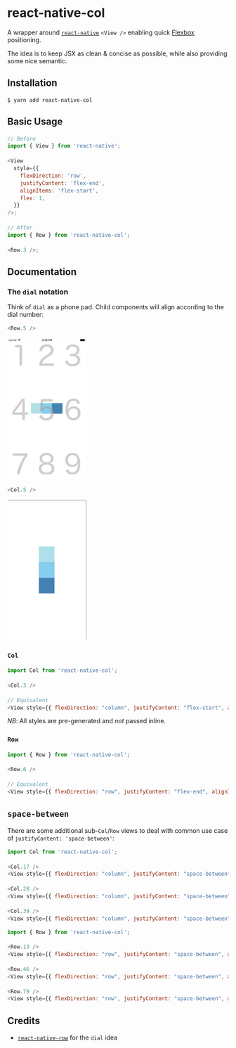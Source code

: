 # react-native-col

A wrapper around [`react-native`](https://github.com/facebook/react-native) `<View />` enabling quick [Flexbox](https://facebook.github.io/react-native/docs/flexbox) positioning.

The idea is to keep JSX as clean & concise as possible, while also providing some nice semantic.

## Installation

```
$ yarn add react-native-col
```

## Basic Usage

```js
// Before
import { View } from 'react-native';

<View
  style={{
    flexDirection: 'row',
    justifyContent: 'flex-end',
    alignItems: 'flex-start',
    flex: 1,
  }}
/>;

// After
import { Row } from 'react-native-col';

<Row.3 />;
```

## Documentation

### The `dial` notation

Think of `dial` as a phone pad. Child components will align according to the dial number:

```js
<Row.5 />
```

<img src="examples/row-5.jpg" width="180" />

```js
<Col.5 />
```

<img src="examples/col-5.jpg" width="180" />

### `Col`

```js
import Col from 'react-native-col';

<Col.3 />

// Equivalent
<View style={{ flexDirection: "column", justifyContent: "flex-start", alignItems: "flex-end", flex: 1 }} />
```

_NB_: All styles are pre-generated and _not_ passed inline.

### `Row`

```js
import { Row } from 'react-native-col';

<Row.6 />

// Equivalent
<View style={{ flexDirection: "row", justifyContent: "flex-end", alignItems: "center", flex: 1 }} />
```

## `space-between`

There are some additional sub-`Col`/`Row` views to deal with common use case of `justifyContent: 'space-between'`:

```js
import Col from 'react-native-col';

<Col.17 />
<View style={{ flexDirection: "column", justifyContent: "space-between", alignItems: "flex-start", flex: 1 }} />

<Col.28 />
<View style={{ flexDirection: "column", justifyContent: "space-between", alignItems: "center", flex: 1 }} />

<Col.39 />
<View style={{ flexDirection: "column", justifyContent: "space-between", alignItems: "flex-end", flex: 1 }} />
```

```js
import { Row } from 'react-native-col';

<Row.13 />
<View style={{ flexDirection: "row", justifyContent: "space-between", alignItems: "flex-start", flex: 1 }} />

<Row.46 />
<View style={{ flexDirection: "row", justifyContent: "space-between", alignItems: "center", flex: 1 }} />

<Row.79 />
<View style={{ flexDirection: "row", justifyContent: "space-between", alignItems: "flex-end", flex: 1 }} />
```

## Credits

- [`react-native-row`](https://github.com/hyrwork/react-native-row) for the `dial` idea
